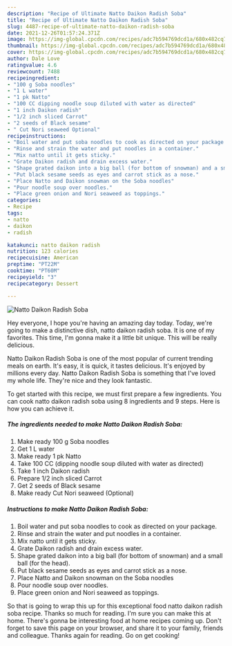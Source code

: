```yaml
---
description: "Recipe of Ultimate Natto Daikon Radish Soba"
title: "Recipe of Ultimate Natto Daikon Radish Soba"
slug: 4487-recipe-of-ultimate-natto-daikon-radish-soba
date: 2021-12-26T01:57:24.371Z
image: https://img-global.cpcdn.com/recipes/adc7b594769dcd1a/680x482cq70/natto-daikon-radish-soba-recipe-main-photo.jpg
thumbnail: https://img-global.cpcdn.com/recipes/adc7b594769dcd1a/680x482cq70/natto-daikon-radish-soba-recipe-main-photo.jpg
cover: https://img-global.cpcdn.com/recipes/adc7b594769dcd1a/680x482cq70/natto-daikon-radish-soba-recipe-main-photo.jpg
author: Dale Love
ratingvalue: 4.6
reviewcount: 7488
recipeingredient:
- "100 g Soba noodles"
- "1 L water"
- "1 pk Natto"
- "100 CC dipping noodle soup diluted with water as directed"
- "1 inch Daikon radish"
- "1/2 inch sliced Carrot"
- "2 seeds of Black sesame"
- " Cut Nori seaweed Optional"
recipeinstructions:
- "Boil water and put soba noodles to cook as directed on your package."
- "Rinse and strain the water and put noodles in a container."
- "Mix natto until it gets sticky."
- "Grate Daikon radish and drain excess water."
- "Shape grated daikon into a big ball (for bottom of snowman) and a small ball (for the head)."
- "Put black sesame seeds as eyes and carrot stick as a nose."
- "Place Natto and Daikon snowman on the Soba noodles"
- "Pour noodle soup over noodles."
- "Place green onion and Nori seaweed as toppings."
categories:
- Recipe
tags:
- natto
- daikon
- radish

katakunci: natto daikon radish 
nutrition: 123 calories
recipecuisine: American
preptime: "PT22M"
cooktime: "PT60M"
recipeyield: "3"
recipecategory: Dessert

---
```



![Natto Daikon Radish Soba](https://img-global.cpcdn.com/recipes/adc7b594769dcd1a/680x482cq70/natto-daikon-radish-soba-recipe-main-photo.jpg)

Hey everyone, I hope you're having an amazing day today. Today, we're going to make a distinctive dish, natto daikon radish soba. It is one of my favorites. This time, I'm gonna make it a little bit unique. This will be really delicious.

Natto Daikon Radish Soba is one of the most popular of current trending meals on earth. It's easy, it is quick, it tastes delicious. It's enjoyed by millions every day. Natto Daikon Radish Soba is something that I've loved my whole life. They're nice and they look fantastic.




To get started with this recipe, we must first prepare a few ingredients. You can cook natto daikon radish soba using 8 ingredients and 9 steps. Here is how you can achieve it.

<!--inarticleads1-->

##### The ingredients needed to make Natto Daikon Radish Soba:

1. Make ready 100 g Soba noodles
1. Get 1 L water
1. Make ready 1 pk Natto
1. Take 100 CC (dipping noodle soup diluted with water as directed)
1. Take 1 inch Daikon radish
1. Prepare 1/2 inch sliced Carrot
1. Get 2 seeds of Black sesame
1. Make ready  Cut Nori seaweed (Optional)




<!--inarticleads2-->

##### Instructions to make Natto Daikon Radish Soba:

1. Boil water and put soba noodles to cook as directed on your package.
1. Rinse and strain the water and put noodles in a container.
1. Mix natto until it gets sticky.
1. Grate Daikon radish and drain excess water.
1. Shape grated daikon into a big ball (for bottom of snowman) and a small ball (for the head).
1. Put black sesame seeds as eyes and carrot stick as a nose.
1. Place Natto and Daikon snowman on the Soba noodles
1. Pour noodle soup over noodles.
1. Place green onion and Nori seaweed as toppings.




So that is going to wrap this up for this exceptional food natto daikon radish soba recipe. Thanks so much for reading. I'm sure you can make this at home. There's gonna be interesting food at home recipes coming up. Don't forget to save this page on your browser, and share it to your family, friends and colleague. Thanks again for reading. Go on get cooking!
